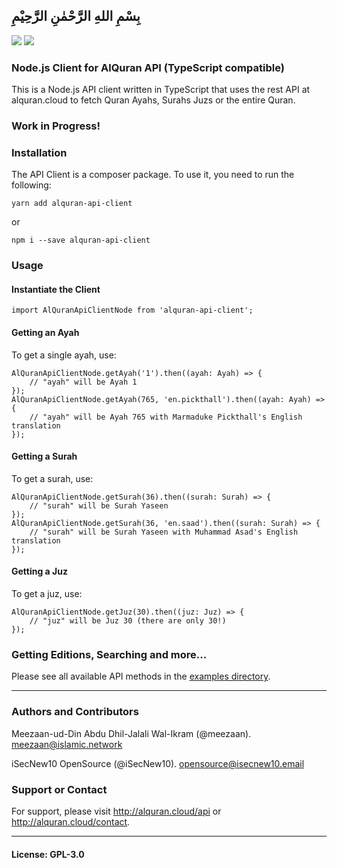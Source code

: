 ## بِسْمِ اللهِ الرَّحْمٰنِ الرَّحِيْمِ

[![](https://img.shields.io/github/release/islamic-network/alquran-api-client-node.svg)](https://github.com/islamic-network/alquran-api-client-node/releases)
[![](https://img.shields.io/github/license/islamic-network/alquran-api-client-node.svg)](https://github.com/islamic-network/alquran-api-client-node/blob/master/LICENSE.md)

### Node.js Client for AlQuran API  (TypeScript compatible)
This is a Node.js API client written in TypeScript that uses the rest API at alquran.cloud to fetch Quran Ayahs, Surahs Juzs or the entire Quran.

### Work in Progress!

### Installation
The API Client is a composer package. To use it, you need to run the following:
```
yarn add alquran-api-client
```
or
```
npm i --save alquran-api-client
```

### Usage

#### Instantiate the Client
```
import AlQuranApiClientNode from 'alquran-api-client';

```

#### Getting an Ayah
To get a single ayah, use:
```
AlQuranApiClientNode.getAyah('1').then((ayah: Ayah) => {
    // "ayah" will be Ayah 1
});
AlQuranApiClientNode.getAyah(765, 'en.pickthall').then((ayah: Ayah) => {
    // "ayah" will be Ayah 765 with Marmaduke Pickthall's English translation
});
```

#### Getting a Surah
To get a surah, use:
```
AlQuranApiClientNode.getSurah(36).then((surah: Surah) => {
    // "surah" will be Surah Yaseen
});
AlQuranApiClientNode.getSurah(36, 'en.saad').then((surah: Surah) => {
    // "surah" will be Surah Yaseen with Muhammad Asad's English translation
});
```

#### Getting a Juz
To get a juz, use:
```
AlQuranApiClientNode.getJuz(30).then((juz: Juz) => {
    // "juz" will be Juz 30 (there are only 30!)
});
```

### Getting Editions, Searching and more...
Please see all available API methods in the [examples directory](/examples).

---

### Authors and Contributors

Meezaan-ud-Din Abdu Dhil-Jalali Wal-Ikram (@meezaan). [meezaan@islamic.network](meezaan@islamic.network)

iSecNew10 OpenSource (@iSecNew10). [opensource@isecnew10.email](opensource@isecnew10.email)

### Support or Contact
For support, please visit http://alquran.cloud/api or http://alquran.cloud/contact.

----

#### License: GPL-3.0
